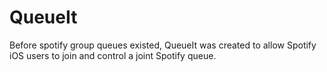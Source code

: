 # QueueIt

Before spotify group queues existed, QueueIt was created to allow Spotify iOS users to join and control a joint Spotify queue. 
